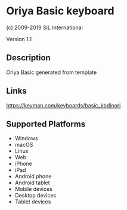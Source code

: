 Oriya Basic keyboard
==============

(c) 2009-2019 SIL International

Version 1.1

Description
-----------

Oriya Basic generated from template

Links
-----
https://keyman.com/keyboards/basic_kbdinori

Supported Platforms
-------------------
 * Windows
 * macOS
 * Linux
 * Web
 * iPhone
 * iPad
 * Android phone
 * Android tablet
 * Mobile devices
 * Desktop devices
 * Tablet devices

